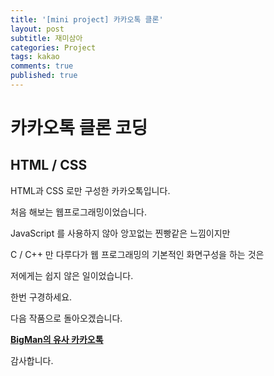```yaml
---
title: '[mini project] 카카오톡 클론'
layout: post
subtitle: 재미삼아
categories: Project
tags: kakao
comments: true
published: true
---
```


# 카카오톡 클론 코딩

## HTML / CSS

HTML과 CSS 로만 구성한 카카오톡입니다.

처음 해보는 웹프로그래밍이었습니다. 

JavaScript 를 사용하지 않아 앙꼬없는 찐빵같은 느낌이지만

C / C++ 만 다루다가 웹 프로그래밍의 기본적인 화면구성을 하는 것은

저에게는 쉽지 않은 일이었습니다.

한번 구경하세요.

다음 작품으로 돌아오겠습니다.




**[BigMan의 유사 카카오톡](https://bigmanbigmind.github.io/kokoa-2020/)**




감사합니다.
